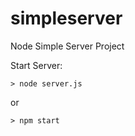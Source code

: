 # simpleserver
Node Simple Server Project

Start Server: 

```
> node server.js
```
or
```
> npm start
```
